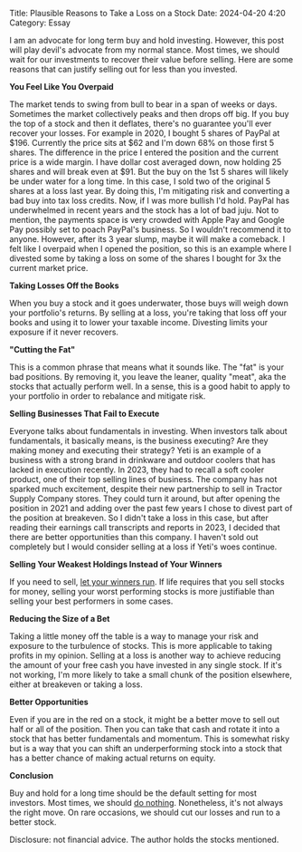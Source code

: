 Title: Plausible Reasons to Take a Loss on a Stock
Date: 2024-04-20 4:20 
Category: Essay

I am an advocate for long term buy and hold investing. However, this post will play devil's advocate from my normal stance. Most times, we should wait for our investments to recover their value before selling. Here are some reasons that can justify selling out for less than you invested.

**You Feel Like You Overpaid**

The market tends to swing from bull to bear in a span of weeks or days. Sometimes the market collectively peaks and then drops off big. If you buy the top of a stock and then it deflates, there's no guarantee you'll ever recover your losses. For example in 2020, I bought 5 shares of PayPal at $196. Currently the price sits at $62 and I'm down 68% on those first 5 shares. The difference in the price I entered the position and the current price is a wide margin. I have dollar cost averaged down, now holding 25 shares and will break even at $91. But the buy on the 1st 5 shares will likely be under water for a long time. In this case, I sold two of the original 5 shares at a loss last year. By doing this, I'm mitigating risk and converting a bad buy into tax loss credits. Now, if I was more bullish I'd hold. PayPal has underwhelmed in recent years and the stock has a lot of bad juju. Not to mention, the payments space is very crowded with Apple Pay and Google Pay possibly set to poach PayPal's business. So I wouldn't recommend it to anyone. However, after its 3 year slump, maybe it will make a comeback. I felt like I overpaid when I opened the position, so this is an example where I divested some by taking a loss on some of the shares I bought for 3x the current market price.


**Taking Losses Off the Books**

When you buy a stock and it goes underwater, those buys will weigh down your portfolio's returns. By selling at a loss, you're taking that loss off your books and using it to lower your taxable income. Divesting limits your exposure if it never recovers.

**"Cutting the Fat"**

This is a common phrase that means what it sounds like. The "fat" is your bad positions. By removing it, you leave the leaner, quality "meat", aka the stocks that actually perform well. In a sense, this is a good habit to apply to your portfolio in order to rebalance and mitigate risk.

**Selling Businesses That Fail to Execute**

Everyone talks about fundamentals in investing. When investors talk about fundamentals, it basically means, is the business executing? Are they making money and executing their strategy? Yeti is an example of a business with a strong brand in drinkware and outdoor coolers that has lacked in execution recently. In 2023, they had to recall a soft cooler product, one of their top selling lines of business. The company has not sparked much excitement, despite their new partnership to sell in Tractor Supply Company stores. They could turn it around, but after opening the position in 2021 and adding over the past few years I chose to divest part of the position at breakeven. So I didn't take a loss in this case, but after reading their earnings call transcripts and reports in 2023, I decided that there are better opportunities than this company. I haven't sold out completely but I would consider selling at a loss if Yeti's woes continue.

**Selling Your Weakest Holdings Instead of Your Winners**

If you need to sell, [let your winners run](https://divbull.com/why-is-it-hard-to-let-your-winners-run). If life requires that you sell stocks for money, selling your worst performing stocks is more justifiable than selling your best performers in some cases.

**Reducing the Size of a Bet**

Taking a little money off the table is a way to manage your risk and exposure to the turbulence of stocks. This is more applicable to taking profits in my opinion. Selling at a loss is another way to achieve reducing the amount of your free cash you have invested in any single stock. If it's not working, I'm more likely to take a small chunk of the position elsewhere, either at breakeven or taking a loss.


**Better Opportunities**

Even if you are in the red on a stock, it might be a better move to sell out half or all of the position. Then you can take that cash and rotate it into a stock that has better fundamentals and momentum. This is somewhat risky but is a way that you can shift an underperforming stock into a stock that has a better chance of making actual returns on equity.

**Conclusion**

Buy and hold for a long time should be the default setting for most investors. Most times, we should [do nothing](https://divbull.com/the-waiting-game). Nonetheless, it's not always the right move. On rare occasions, we should cut our losses and run to a better stock.

Disclosure: not financial advice. The author holds the stocks mentioned.


